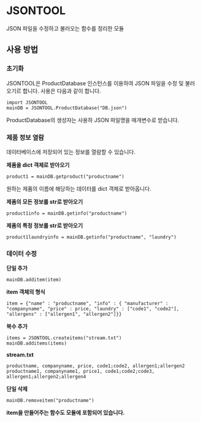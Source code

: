 # JSONTOOL
JSON 파일을 수정하고 불러오는 함수를 정리한 모듈

## 사용 방법

### 초기화

JSONTOOL은 ProductDatabase 인스턴스를 이용하여 JSON 파일을 수정 및 불러오기르 합니다. 사용은 다음과 같이 합니다.
```
import JSONTOOL
mainDB = JSONTOOL.ProductDatabase("DB.json")
```
ProductDatabase의 생성자는 사용하 JSON 파일명을 매개변수로 받습니다.

### 제품 정보 열람

데이터베이스에 저장되어 있는 정보를 열람할 수 있습니다.

**제품을 dict 객체로 받아오기**
```
product1 = mainDB.getproduct("productname")
```
원하는 제품의 이름에 해당하는 데이터를 dict 객체로 받아옵니다.

**제품의 모든 정보를 str로 받아오기**
```
product1info = mainDB.getinfo("productname")
```

**제품의 특정 정보를 str로 받아오기**
 ```
 product1laundryinfo = mainDB.getinfo("productname", "laundry")
 ```
 
 ### 데이터 수정
 
 **단일 추가**
 ```
 mainDB.additem(item)
 ```
 
 **item 객체의 형식**
 ```
 item = {"name" : "productname", "info" : { "manufacturer" : "companyname", "price" : price, "laundry" : ["code1", "code2"], "allergens" : ["allergen1", "allergen2"]}}
 ```
 
**복수 추가**
```
items = JSONTOOL.createitems("stream.txt")
mainDB.additems(items)
```

**stream.txt**
```
productname, companyname, price, code1;code2, allergen1;allergen2
productname1, companyname1, price1, code1;code2;code3, allergen1;allergen2;allergen4
```

**단일 삭제**
```
mainDB.removeitem("productname")
```
__item을 만들어주는 함수도 모듈에 포함되어 있습니다.__


